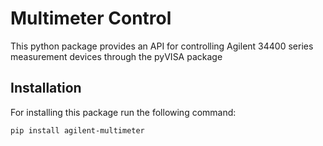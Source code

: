 # Multimeter Control

This python package provides an API for controlling Agilent 34400 series measurement devices through the pyVISA package

## Installation

For installing this package run the following command:

```bash
pip install agilent-multimeter